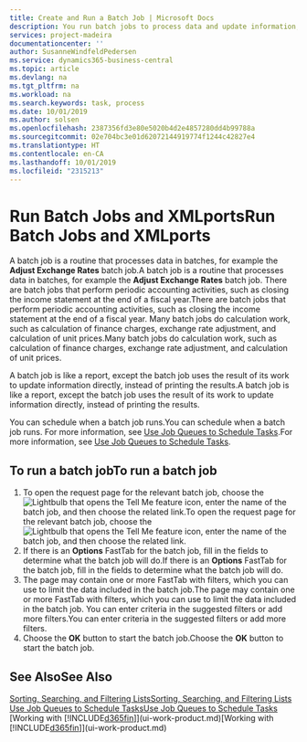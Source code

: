 ```yaml
---
title: Create and Run a Batch Job | Microsoft Docs
description: You run batch jobs to process data and update information, for example, to do periodic accounting activities, or to do calculations.
services: project-madeira
documentationcenter: ''
author: SusanneWindfeldPedersen
ms.service: dynamics365-business-central
ms.topic: article
ms.devlang: na
ms.tgt_pltfrm: na
ms.workload: na
ms.search.keywords: task, process
ms.date: 10/01/2019
ms.author: solsen
ms.openlocfilehash: 2387356fd3e80e5020b4d2e4857280dd4b99788a
ms.sourcegitcommit: 02e704bc3e01d62072144919774f1244c42827e4
ms.translationtype: HT
ms.contentlocale: en-CA
ms.lasthandoff: 10/01/2019
ms.locfileid: "2315213"
---
```

# <a name="run-batch-jobs-and-xmlports"></a><span data-ttu-id="b7a7a-103">Run Batch Jobs and XMLports</span><span class="sxs-lookup"><span data-stu-id="b7a7a-103">Run Batch Jobs and XMLports</span></span>
<span data-ttu-id="b7a7a-104">A batch job is a routine that processes data in batches, for example the **Adjust Exchange Rates** batch job.</span><span class="sxs-lookup"><span data-stu-id="b7a7a-104">A batch job is a routine that processes data in batches, for example the **Adjust Exchange Rates** batch job.</span></span> <span data-ttu-id="b7a7a-105">There are batch jobs that perform periodic accounting activities, such as closing the income statement at the end of a fiscal year.</span><span class="sxs-lookup"><span data-stu-id="b7a7a-105">There are batch jobs that perform periodic accounting activities, such as closing the income statement at the end of a fiscal year.</span></span> <span data-ttu-id="b7a7a-106">Many batch jobs do calculation work, such as calculation of finance charges, exchange rate adjustment, and calculation of unit prices.</span><span class="sxs-lookup"><span data-stu-id="b7a7a-106">Many batch jobs do calculation work, such as calculation of finance charges, exchange rate adjustment, and calculation of unit prices.</span></span>

<span data-ttu-id="b7a7a-107">A batch job is like a report, except the batch job uses the result of its work to update information directly, instead of printing the results.</span><span class="sxs-lookup"><span data-stu-id="b7a7a-107">A batch job is like a report, except the batch job uses the result of its work to update information directly, instead of printing the results.</span></span>

<span data-ttu-id="b7a7a-108">You can schedule when a batch job runs.</span><span class="sxs-lookup"><span data-stu-id="b7a7a-108">You can schedule when a batch job runs.</span></span> <span data-ttu-id="b7a7a-109">For more information, see [Use Job Queues to Schedule Tasks](admin-job-queues-schedule-tasks.md).</span><span class="sxs-lookup"><span data-stu-id="b7a7a-109">For more information, see [Use Job Queues to Schedule Tasks](admin-job-queues-schedule-tasks.md).</span></span>

## <a name="to-run-a-batch-job"></a><span data-ttu-id="b7a7a-110">To run a batch job</span><span class="sxs-lookup"><span data-stu-id="b7a7a-110">To run a batch job</span></span>
1. <span data-ttu-id="b7a7a-111">To open the request page for the relevant batch job, choose the ![Lightbulb that opens the Tell Me feature](media/ui-search/search_small.png "Tell me what you want to do") icon, enter the name of the batch job, and then choose the related link.</span><span class="sxs-lookup"><span data-stu-id="b7a7a-111">To open the request page for the relevant batch job, choose the ![Lightbulb that opens the Tell Me feature](media/ui-search/search_small.png "Tell me what you want to do") icon, enter the name of the batch job, and then choose the related link.</span></span>
2. <span data-ttu-id="b7a7a-112">If there is an **Options** FastTab for the batch job, fill in the fields to determine what the batch job will do.</span><span class="sxs-lookup"><span data-stu-id="b7a7a-112">If there is an **Options** FastTab for the batch job, fill in the fields to determine what the batch job will do.</span></span>
3. <span data-ttu-id="b7a7a-113">The page may contain one or more FastTab with filters, which you can use to limit the data included in the batch job.</span><span class="sxs-lookup"><span data-stu-id="b7a7a-113">The page may contain one or more FastTab with filters, which you can use to limit the data included in the batch job.</span></span> <span data-ttu-id="b7a7a-114">You can enter criteria in the suggested filters or add more filters.</span><span class="sxs-lookup"><span data-stu-id="b7a7a-114">You can enter criteria in the suggested filters or add more filters.</span></span>
4. <span data-ttu-id="b7a7a-115">Choose the **OK** button to start the batch job.</span><span class="sxs-lookup"><span data-stu-id="b7a7a-115">Choose the **OK** button to start the batch job.</span></span>

## <a name="see-also"></a><span data-ttu-id="b7a7a-116">See Also</span><span class="sxs-lookup"><span data-stu-id="b7a7a-116">See Also</span></span>
[<span data-ttu-id="b7a7a-117">Sorting, Searching, and Filtering Lists</span><span class="sxs-lookup"><span data-stu-id="b7a7a-117">Sorting, Searching, and Filtering Lists</span></span>](ui-enter-criteria-filters.md)  
[<span data-ttu-id="b7a7a-118">Use Job Queues to Schedule Tasks</span><span class="sxs-lookup"><span data-stu-id="b7a7a-118">Use Job Queues to Schedule Tasks</span></span>](admin-job-queues-schedule-tasks.md)  
<span data-ttu-id="b7a7a-119">[Working with [!INCLUDE[d365fin](includes/d365fin_md.md)]](ui-work-product.md)</span><span class="sxs-lookup"><span data-stu-id="b7a7a-119">[Working with [!INCLUDE[d365fin](includes/d365fin_md.md)]](ui-work-product.md)</span></span>
